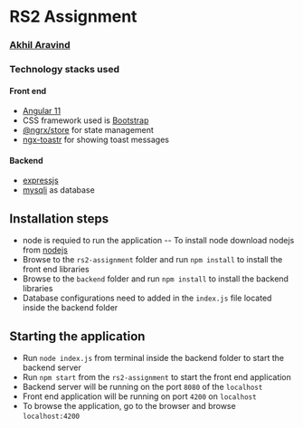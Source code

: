 # RS2 Assignment
### [Akhil Aravind](https://akhilaravind.github.io/resume)

### Technology stacks used
   #### Front end
   - [Angular 11](https://angular.io)
   - CSS framework used is [Bootstrap](https://getbootstrap.com/)
   - [@ngrx/store](https://ngrx.io/guide/store) for state management
   - [ngx-toastr](https://www.npmjs.com/package/ngx-toastr) for showing toast messages
  #### Backend
   - [expressjs](http://expressjs.com/)
   - [mysqli](https://www.php.net/manual/en/book.mysqli.php) as database
   
## Installation steps

  - node is requied to run the application
   -- To install node download nodejs from [nodejs](https://nodejs.dev/)
  - Browse to the `rs2-assignment` folder and run `npm install` to install the front end libraries
  - Browse to the `backend` folder and run `npm install` to install the backend libraries
  - Database configurations need to added in the `index.js` file located inside the backend folder
 
## Starting the application

   - Run `node index.js` from terminal inside the backend folder to start the backend server
   - Run `npm start` from the `rs2-assignment` to start the front end application
   - Backend server will be running on the port `8080` of the `localhost`
   - Front end application will be running on port `4200` on `localhost`
   - To browse the application, go to the browser and browse `localhost:4200`



